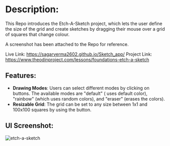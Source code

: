 # Description:
This Repo introduces the Etch-A-Sketch project, which lets the user define the size of the grid and create sketches by dragging their mouse over a grid of squares that change colour.

A screenshot has been attached to the Repo for reference.

Live Link: https://sagarverma2602.github.io/Sketch_app/
Project Link: https://www.theodinproject.com/lessons/foundations-etch-a-sketch

## Features:

- **Drawing Modes**: Users can select different modes by clicking on buttons. The available modes are "default" ( uses default color), "rainbow" (which uses random colors), and "eraser" (erases the colors).
- **Resizable Grid**: The grid can be set to any size between 1x1 and 100x100 squares by using the button.

## UI Screenshot:
![etch-a-sketch](https://user-images.githubusercontent.com/128154648/228524724-a5b413d9-d25d-4f12-8a49-41787abc1818.png)
